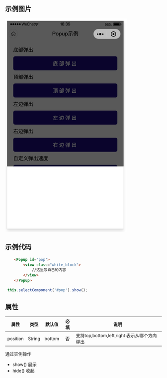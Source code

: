 ## 示例图片

![ex](/assets/popup.png)

## 示例代码
```html
    <Popup id='pop'>
        <view class="white_block">
            //这里写自己的内容
        </view> 
    </Popup>
```
```js
 this.selectComponent('#pop').show();
```

## 属性
|    属性     |  类型  | 默认值 | 必填 | 说明                        |
| :---------: | :----: | :----: | :--: | --------------------------- |
|  position  | String |   bottom     |  否  | 支持top,bottom,left,right 表示从哪个方向弹出 |

通过实例操作

+ show() 展示
+ hide() 收起
